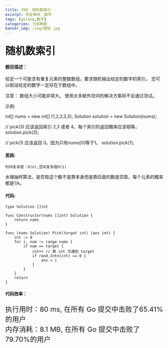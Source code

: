 ```yaml
---
title: 398. 随机数索引
excerpt: 所在模块：数学
tags: [golang,数学]
categories: 力扣刷题
banner_img: /img/壁纸.jpg
---
```


### <font size=6px>随机数索引</font>

#### 题目描述：

给定一个可能含有重复元素的整数数组，要求随机输出给定的数字的索引。 您可以假设给定的数字一定存在于数组中。

注意：
数组大小可能非常大。 使用太多额外空间的解决方案将不会通过测试。

示例:

int[] nums = new int[] {1,2,3,3,3};
Solution solution = new Solution(nums);

// pick(3) 应该返回索引 2,3 或者 4。每个索引的返回概率应该相等。
solution.pick(3);

// pick(1) 应该返回 0。因为只有nums[0]等于1。
solution.pick(1);



#### 思路:

```
时间复杂度：O(n),空间复杂度O(1)
```

水塘抽样算法，是否取这个数不是靠本身而是靠后面的数是否取，每个元素的概率都是1/k。

#### 代码:

```golang
type Solution []int

func Constructor(nums []int) Solution {
    return nums
}

func (nums Solution) Pick(target int) (ans int) {
    cnt := 0
    for i, num := range nums {
        if num == target {
            cnt++ // 第 cnt 次遇到 target
            if rand.Intn(cnt) == 0 {
                ans = i
            }
        }
    }
    return
}
```

#### 代码效率：

<p class="note note-primary"; style="font-size:22px">
   执行用时：80 ms, 在所有 Go 提交中击败了65.41%的用户<br>
   内存消耗：8.1 MB, 在所有 Go 提交中击败了79.70%的用户
</p>



